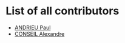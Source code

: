 # List of all contributors

* [ANDRIEU Paul](https://github.com/KasterborousConstellation)
* [CONSEIL Alexandre](https://github.com/OdysseyOfTheDragons)
